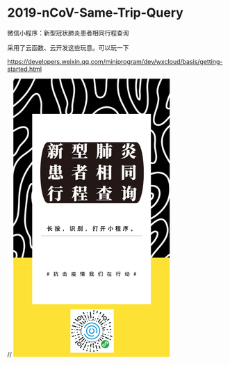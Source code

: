 # 2019-nCoV-Same-Trip-Query
微信小程序：新型冠状肺炎患者相同行程查询

采用了云函数、云开发这些玩意。可以玩一下

https://developers.weixin.qq.com/miniprogram/dev/wxcloud/basis/getting-started.html

// ![](./img/png.png)
